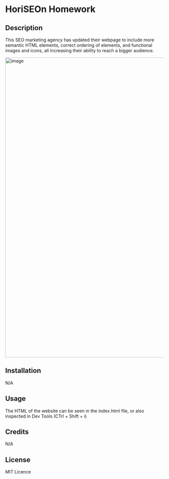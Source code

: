 # HoriSEOn Homework

## Description

This SEO marketing agency has updated their webpage to include more semantic HTML elements, correct ordering of elements, and functional images and icons, all increasing their ability to reach a bigger audience. 

<img width="955" alt="image" src="https://github.com/gaylemcclure/horiseon-homework-1/assets/10378132/949924f5-0902-4732-995b-63c4bfb9cc75">


## Installation

N/A

## Usage

The HTML of the website can be seen in the index.html file, or also inspected in Dev Tools (CTrl + Shift + i)

## Credits

N/A

## License

MIT Licence

